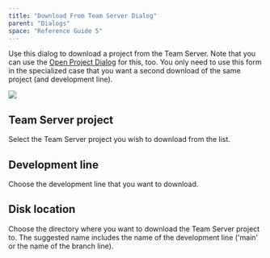 ```yaml
---
title: "Download From Team Server Dialog"
parent: "Dialogs"
space: "Reference Guide 5"
---
```

Use this dialog to download a project from the Team Server. Note that you can use the [Open Project Dialog](Open+Project+Dialog) for this, too. You only need to use this form in the specialized case that you want a second download of the same project (and development line).

![](attachments/524307/688141.png)

## Team Server project

Select the Team Server project you wish to download from the list.

## Development line

Choose the development line that you want to download.

## Disk location

Choose the directory where you want to download the Team Server project to. The suggested name includes the name of the development line ('main' or the name of the branch line).
